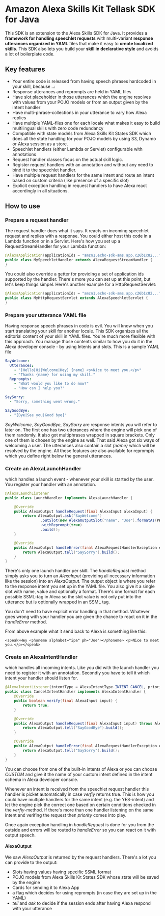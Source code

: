 # Amazon Alexa Skills Kit Tellask SDK for Java
This SDK is an extension to the Alexa Skills SDK for Java. It provides a __framework for handling
speechlet requests__ with multi-variant __response utterances organized in YAML__ files that make
it easy to __create localized skills__. This SDK also lets you build your __skill in declarative style__
and avoids a lot of boilerplate code.

## Key features
* Your entire code is released from having speech phrases hardcoded in your skill, because ..:
* Response utterances and reprompts are held in YAML files
* Have slot placeholder in those utterances which the engine resolves with values
from your POJO models or from an output given by the intent handler
* Have multi-phrase-collections in your utterance to vary how Alexa replies
* Have multiple YAML-files one for each locale what makes it easy to build
multilingual skills with zero code redundancy
* Compatible with state models from Alexa Skills Kit States SDK which does all the
state handling for your POJO models by using S3, Dynamo or Alexa session as a store.
* Speechlet handlers (either Lambda or Servlet) configurable with annotations
* Request handler classes focus on the actual skill logic.
* Register request handlers with an annotation and without any need to bind it
to the speechlet handler.
* Have multiple request handlers for the same intent and route an intent
based on custom criteria (like presence of a specific slot)
* Explicit exception handling in request handlers to have Alexa react accordingly
in all situations.

## How to use

### Prepare a request handler
The request handler does what it says. It reacts on incoming speechlet request and
replies with a response. You could either host this code in a Lambda function or in
a Servlet. Here's how you set up a RequestStreamHandler for your Lambda function:

```java
@AlexaApplication(applicationIds = "amzn1.echo-sdk-ams.app.c26b1c82...")
public class MySpeechletHandler extends AlexaRequestStreamHandler {
}
```
You could also override a getter for providing a set of application ids supported
 by the handler. There's more you can set up at this point, but let's keep things
 simpel. Here's another example for a HttpRequestServlet:

```java
@AlexaApplication(applicationIds = "amzn1.echo-sdk-ams.app.c26b1c82...")
public class MyHttpRequestServlet extends AlexaSpeechletServlet {
}
```

### Prepare your utterance YAML file
Having response speech phrases in code is evil. You will know when you start
translating your skill for another locale. This SDK organizes all the editorial
content of your skill in YAML files. You're much more flexible with this approach.
You manage those contents similar to how you do it in the Alexa developer console -
by using Intents and slots. This is a sample YAML file
```yaml
SayWelcome:
  Utterances:
    - "[Hello|Hi|Welcome|Hey] {name} <p>Nice to meet you.</p>"
    - "Thanks {name} for using my skill."
  Reprompts:
    - "What would you like to do now?"
    - "How can I help you?"

SaySorry:
  - "Sorry, something went wrong."

SayGoodBye:
  - "[Bye|See you|Good bye]"
```
_SayWelcome_, _SayGoodBye_, _SaySorry_ are response intents you will refer to later on.
The first one has two utterances where the engine will pick one of them randomly. It
also got multiphrases wrapped in square brackets. Only one of them is chosen by the
engine as well. That said Alexa got six ways of welcoming a user. The utterances
also contain a slot _{name}_ which will be resolved by the engine. All these features
are also available for reprompts which you define right below the general utterances.

### Create an AlexaLaunchHandler
which handles a launch event - whenever your skill is started by the
user. You register your handler with an annotation.
```java
@AlexaLaunchListener
public class LaunchHandler implements AlexaLaunchHandler {

    @Override
    public AlexaOutput handleRequest(final AlexaInput alexaInput) {
        return AlexaOutput.ask("SayWelcome")
                .putSlot(new AlexaOutputSlot("name", "Joe").formatAs(PHONEME_IPA))
                .withReprompt(true)
                .build();
    }

    @Override
    public AlexaOutput handleError(final AlexaRequestHandlerException e) {
        return AlexaOutput.tell("SaySorry").build();
    }
}
```
There's only one launch handler per skill. The _handleRequest_ method simply asks
you to turn an _AlexaInput_ (providing all necessary information like the session)
into an _AlexaOutput_. The output object is where you refer to the response intent
you set up in the YAML file. You also give it a single slot with name, value and
optionally a format. There's one format for each possible SSML-tag in Alexa so the
slot value is not only put into the utterance but is optionally wrapped in an SSML tag.

You don't need to have explicit error handling in that method. Whatever goes wrong
with your handler you are given the chance to react on it in the _handleError_ method.

From above example what it send back to Alexa is something like this:

    <speak>Hey <phoneme alphabet="ipa" ph="Joe"></phoneme> <p>Nice to meet you.</p></speak>

### Create an AlexaIntentHandler
which handles all incoming intents. Like you did with the launch handler you
need to register it with an annotation. Secondly you have to tell it which intent
your handler should listen for.

```java
@AlexaIntentListener(intentType = AlexaIntentType.INTENT_CANCEL, priority = 100)
public class CancelIntentHandler implements AlexaIntentHandler {
    @Override
    public boolean verify(final AlexaInput input) {
        return true;
    }

    @Override
    public AlexaOutput handleRequest(final AlexaInput input) throws AlexaRequestHandlerException, AlexaStateException {
        return AlexaOutput.tell("SayGoodBye").build();
    }

    @Override
    public AlexaOutput handleError(final AlexaRequestHandlerException exception) {
        return AlexaOutput.tell("SaySorry").build();
    }
}
```
You can choose from one of the built-in intents of Alexa or you can choose _CUSTOM_
and give it the name of your custom intent defined in the intent schema in Alexa developer console.

Whenever an intent is received from the speechlet request handler this handler is
picket automatically in case _verfiy_ returns true. This is how you could have multiple
handlers for the same intent (e.g. the YES-intent) and let the engine pick the correct
one based on certain conditions checked in the _verfiy_-method. If there's more than
one handler listening on the same intent and verifing the request then _priority_ comes
into play.

Once again exception handling in _handleRequest_ is done for you from the outside and
errors will be routed to _handleError_ so you can react on it with output speech.

#### AlexaOutput
We saw _AlexaOutput_ is returned by the request handlers. There's a lot you can provide
to the output:
* Slots having values having specific SSML format
* POJO models from Alexa Skills Kit States SDK whose state will be saved by the engine
* Cards for sending it to Alexa App
* a flag which decides for using reprompts (in case they are set up in the YAML)
* _tell_ and _ask_ to decide if the session ends after having Alexa respond with your utterance

